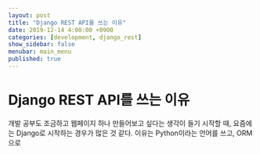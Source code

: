 ```yaml
---
layout: post
title: "Django REST API를 쓰는 이유"
date: 2019-12-14 4:00:00 +0900
categories: [development, django_rest]
show_sidebar: false
menubar: main_menu
published: true
---
```


# Django REST API를 쓰는 이유

개발 공부도 조금하고 웹페이지 하나 만들어보고 싶다는 생각이 들기 시작할 때, 
요즘에는 Django로 시작하는 경우가 많은 것 같다.
이유는 Python이라는 언어를 쓰고, ORM으로 